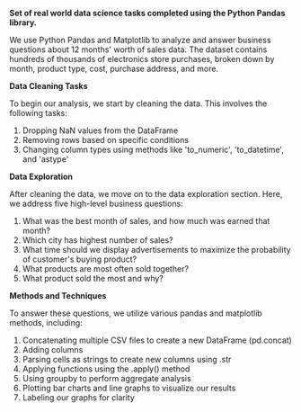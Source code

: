 **Set of real world data science tasks completed using the Python Pandas library.**

We use Python Pandas and Matplotlib to analyze and answer business questions about 12 months' worth of sales data. The dataset contains hundreds of thousands of electronics store purchases, broken down by month, product type, cost, purchase address, and more.

**Data Cleaning Tasks**

To begin our analysis, we start by cleaning the data. This involves the following tasks:

1.  Dropping NaN values from the DataFrame
2.  Removing rows based on specific conditions
3.  Changing column types using methods like 'to_numeric', 'to_datetime', and 'astype'

**Data Exploration**

After cleaning the data, we move on to the data exploration section. Here, we address five high-level business questions:

1. What was the best month of sales, and how much was earned that month?
2. Which city has highest number of sales?
3. What time should we display advertisements to maximize the probability of customer's buying product?
4. What products are most often sold together?
5. What product sold the most and why?


**Methods and Techniques**

To answer these questions, we utilize various pandas and matplotlib methods, including:

1. Concatenating multiple CSV files to create a new DataFrame (pd.concat)
2. Adding columns
3. Parsing cells as strings to create new columns using .str
4. Applying functions using the .apply() method
5. Using groupby to perform aggregate analysis
6. Plotting bar charts and line graphs to visualize our results
7. Labeling our graphs for clarity
